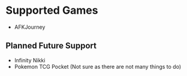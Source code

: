 # Supported Games
- AFKJourney

## Planned Future Support
- Infinity Nikki
- Pokemon TCG Pocket (Not sure as there are not many things to do)
